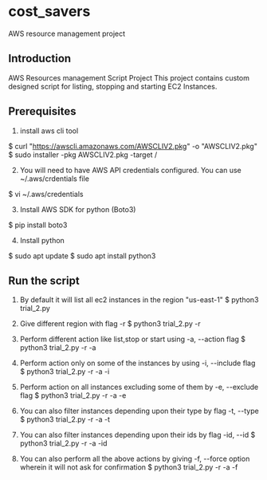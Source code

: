 # cost_savers
AWS resource management project

## Introduction 
AWS Resources management Script Project 
This project contains custom designed script for listing, stopping and starting EC2 Instances.  

## Prerequisites
1. install aws cli tool

$ curl "https://awscli.amazonaws.com/AWSCLIV2.pkg" -o "AWSCLIV2.pkg"
$ sudo installer -pkg AWSCLIV2.pkg -target /

2. You will need to have AWS API credentials configured. You can use ~/.aws/crdentials file 

$ vi ~/.aws/credentials

3. Install AWS SDK for python (Boto3)

$ pip install boto3

4. Install python 

$ sudo apt update
$ sudo apt install python3

## Run the script

1. By default it will list all ec2 instances in the region "us-east-1"
$ python3 trial_2.py 

2. Give different region with flag -r 
$ python3 trial_2.py -r <region>

3. Perform different action like list,stop or start using -a, --action flag 
$ python3 trial_2.py -r <region> -a <action>

4. Perform action only on some of the instances by using -i, --include flag
$ python3 trial_2.py -r <region> -a <action> -i <name-of-instances>

5. Perform action on all instances excluding some of them by -e, --exclude flag 
$ python3 trial_2.py -r <region-of-your-choice> -a <action> -e <instances-name-you-want-to-exclude>

6. You can also filter instances depending upon their type by flag -t, --type
$ python3 trial_2.py -r <region> -a <action> -t <type-of-instance>

7. You can also filter instances depending upon their ids by flag -id, --id
$ python3 trial_2.py -r <region> -a <action> -id <instance-id> 

8. You can also perform all the above actions by giving -f, --force option wherein it will not ask for confirmation
$ python3 trial_2.py -r <region> -a <action> -f 


